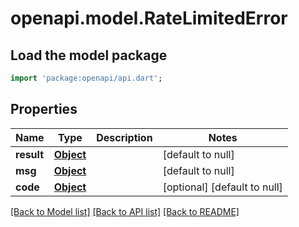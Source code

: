 # openapi.model.RateLimitedError

## Load the model package
```dart
import 'package:openapi/api.dart';
```

## Properties
Name | Type | Description | Notes
------------ | ------------- | ------------- | -------------
**result** | [**Object**](.md) |  | [default to null]
**msg** | [**Object**](.md) |  | [default to null]
**code** | [**Object**](.md) |  | [optional] [default to null]

[[Back to Model list]](../README.md#documentation-for-models) [[Back to API list]](../README.md#documentation-for-api-endpoints) [[Back to README]](../README.md)


